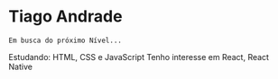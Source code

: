 <h1>Tiago Andrade</h1>

```
Em busca do próximo Nível...
```

Estudando: HTML, CSS e JavaScript
Tenho interesse em React, React Native
